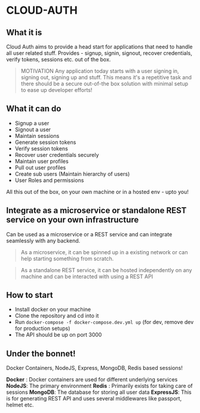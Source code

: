 # CLOUD-AUTH

## What it is

Cloud Auth aims to provide a head start for applications that need to handle all user related stuff. Provides - signup, signin, signout, recover credentials, verify tokens, sessions etc. out of the box.

> MOTIVATION
> Any application today starts with a user signing in, signing out, signing up and stuff. This means it's a repetitive task and there should be a secure out-of-the box solution with minimal setup to ease up developer efforts!

## What it can do

- Signup a user
- Signout a user
- Maintain sessions
- Generate session tokens
- Verify session tokens
- Recover user credentials securely
- Maintain user profiles
- Pull out user profiles
- Create sub users (Maintain hierarchy of users)
- User Roles and permissions

All this out of the box, on your own machine or in a hosted env - upto you!

## Integrate as a microservice or standalone REST service on your own infrastructure

Can be used as a microservice or a REST service and can integrate seamlessly with any backend.

> As a microservice, it can be spinned up in a existing network or can help starting something from scratch.

> As a standalone REST service, it can be hosted independently on any machine and can be interacted with using a REST API

## How to start

- Install docker on your machine
- Clone the repository and cd into it
- Run `docker-compose -f docker-compose.dev.yml up` (for dev, remove dev for production setups)
- The API should be up on port 3000

## Under the bonnet!

Docker Containers, NodeJS, Express, MongoDB, Redis based sessions!

**Docker** : Docker containers are used for different underlying services
**NodeJS**: The primary environment
**Redis** : Primarily exists for taking care of sessions
**MongoDB**: The database for storing all user data
**ExpressJS**: This is for generating REST API and uses several middlewares like passport, helmet etc.
